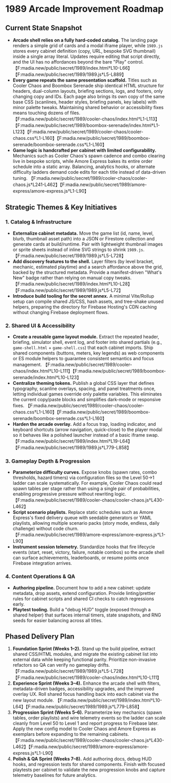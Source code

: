 # 1989 Arcade Improvement Roadmap

## Current State Snapshot
- **Arcade shell relies on a fully hard-coded catalog.** The landing page renders a simple grid of cards and a modal iframe player, while `1989.js` stores every cabinet definition (copy, URL, bespoke SVG thumbnail) inside a single array literal. Updates require editing that script directly, and the UI has no affordances beyond the bare "Play" control. 【F:madia.new/public/secret/1989/index.html†L10-L66】【F:madia.new/public/secret/1989/1989.js†L5-L889】
- **Every game repeats the same presentation scaffold.** Titles such as Cooler Chaos and Boombox Serenade ship identical HTML structure for headers, dual-column layouts, briefing sections, logs, and footers, only changing copy and IDs. Each page also brings its own copy of the same base CSS (scanlines, header styles, briefing panels, key labels) with minor palette tweaks. Maintaining shared behavior or accessibility fixes means touching dozens of files. 【F:madia.new/public/secret/1989/cooler-chaos/index.html†L1-L113】【F:madia.new/public/secret/1989/boombox-serenade/index.html†L1-L123】【F:madia.new/public/secret/1989/cooler-chaos/cooler-chaos.css†L1-L160】【F:madia.new/public/secret/1989/boombox-serenade/boombox-serenade.css†L1-L160】
- **Game logic is handcrafted per cabinet with limited configurability.** Mechanics such as Cooler Chaos's spawn cadence and combo clearing live in bespoke scripts, while Amore Express bakes its entire order schedule into a static array. Balancing, analytics hooks, or alternate difficulty ladders demand code edits for each title instead of data-driven tuning. 【F:madia.new/public/secret/1989/cooler-chaos/cooler-chaos.js†L241-L462】【F:madia.new/public/secret/1989/amore-express/amore-express.js†L1-L90】

## Strategic Themes & Key Initiatives

### 1. Catalog & Infrastructure
- **Externalize cabinet metadata.** Move the game list (id, name, level, blurb, thumbnail asset path) into a JSON or Firestore collection and generate cards at build/runtime. Pair with lightweight thumbnail images or sprite sheets instead of inline SVG strings to shrink `1989.js`. 【F:madia.new/public/secret/1989/1989.js†L5-L728】
- **Add discovery features to the shell.** Layer filters (by level bracket, mechanic, estimated playtime) and a search affordance above the grid, backed by the structured metadata. Provide a manifest-driven "What's New" badge rather than relying on manual copy tweaks. 【F:madia.new/public/secret/1989/index.html†L10-L28】【F:madia.new/public/secret/1989/1989.js†L5-L72】
- **Introduce build tooling for the secret annex.** A minimal Vite/Rollup setup can compile shared JS/CSS, hash assets, and tree-shake unused helpers, preparing the directory for Firebase Hosting's CDN caching without changing Firebase deployment flows.

### 2. Shared UI & Accessibility
- **Create a reusable game layout module.** Extract the repeated header, briefing, simulator shell, event log, and footer into shared partials (e.g., `game-shell.html` + `game-shell.css`) that each cabinet imports. Ship shared components (buttons, meters, key legends) as web components or ES module helpers to guarantee consistent semantics and focus management. 【F:madia.new/public/secret/1989/cooler-chaos/index.html†L10-L111】【F:madia.new/public/secret/1989/boombox-serenade/index.html†L10-L123】
- **Centralize theming tokens.** Publish a global CSS layer that defines typography, scanline overlays, spacing, and panel treatments once, letting individual games override only palette variables. This eliminates the current copy/paste blocks and simplifies dark-mode or responsive fixes. 【F:madia.new/public/secret/1989/cooler-chaos/cooler-chaos.css†L1-L160】【F:madia.new/public/secret/1989/boombox-serenade/boombox-serenade.css†L1-L160】
- **Harden the arcade overlay.** Add a focus trap, loading indicator, and keyboard shortcuts (arrow navigation, quick-close) to the player modal so it behaves like a polished launcher instead of a basic iframe swap. 【F:madia.new/public/secret/1989/index.html†L19-L64】【F:madia.new/public/secret/1989/1989.js†L779-L858】

### 3. Gameplay Depth & Progression
- **Parameterize difficulty curves.** Expose knobs (spawn rates, combo thresholds, hazard timers) via configuration files so the Level 50→1 ladder can scale systematically. For example, Cooler Chaos could read spawn tables per stage rather than using a single pair of probabilities, enabling progressive pressure without rewriting logic. 【F:madia.new/public/secret/1989/cooler-chaos/cooler-chaos.js†L430-L462】
- **Script scenario playlists.** Replace static schedules such as Amore Express's fixed delivery queue with seedable generators or YAML playlists, allowing multiple scenario packs (story mode, endless, daily challenge) without code churn. 【F:madia.new/public/secret/1989/amore-express/amore-express.js†L1-L90】
- **Instrument session telemetry.** Standardize hooks that fire lifecycle events (start, reset, victory, failure, notable combos) so the arcade shell can surface achievements, leaderboards, or resume points once Firebase integration arrives.

### 4. Content Operations & QA
- **Authoring pipeline.** Document how to add a new cabinet: update metadata, drop assets, extend configuration. Provide linting/prettier rules for cabinet scripts and shared CI checks to catch regressions early.
- **Playtest tooling.** Build a "debug HUD" toggle (exposed through a shared helper) that surfaces internal timers, state snapshots, and RNG seeds for easier balancing across all titles.

## Phased Delivery Plan

1. **Foundation Sprint (Weeks 1–2).** Stand up the build pipeline, extract shared CSS/HTML modules, and migrate the existing cabinet list into external data while keeping functional parity. Prioritize non-invasive refactors so QA can verify no gameplay drifts. 【F:madia.new/public/secret/1989/1989.js†L5-L728】【F:madia.new/public/secret/1989/cooler-chaos/index.html†L10-L111】
2. **Experience Sprint (Weeks 3–4).** Enhance the arcade shell with filters, metadata-driven badges, accessibility upgrades, and the improved overlay UX. Roll shared focus handling back into each cabinet via the new layout module. 【F:madia.new/public/secret/1989/index.html†L10-L64】【F:madia.new/public/secret/1989/1989.js†L779-L858】
3. **Progression Sprint (Weeks 5–6).** Parameterize key mechanics (spawn tables, order playlists) and wire telemetry events so the ladder can scale cleanly from Level 50 to Level 1 and report progress to Firebase later. Apply the new config model to Cooler Chaos and Amore Express as exemplars before expanding to the remaining cabinets. 【F:madia.new/public/secret/1989/cooler-chaos/cooler-chaos.js†L430-L462】【F:madia.new/public/secret/1989/amore-express/amore-express.js†L1-L90】
4. **Polish & QA Sprint (Weeks 7–8).** Add authoring docs, debug HUD hooks, and regression tests for shared components. Finish with focused playtests per cabinet to validate the new progression knobs and capture telemetry baselines for future analytics.
